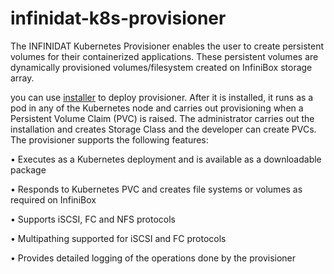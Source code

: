 # infinidat-k8s-provisioner

The INFINIDAT Kubernetes Provisioner enables the user to create persistent volumes for their containerized applications. These persistent volumes are dynamically provisioned volumes/filesystem created on InfiniBox storage array.

you can use [installer](https://github.com/Infinidat/infinidat-k8s-installer) to deploy provisioner. After it is installed, it runs as a pod in any of the Kubernetes node and carries out provisioning when a Persistent Volume Claim (PVC) is raised. The administrator carries out the installation and creates Storage Class and the developer can create PVCs. 
The provisioner supports the following features:

•	Executes as a Kubernetes deployment and is available as a downloadable package 

•	Responds to Kubernetes PVC and creates file systems or volumes as required on InfiniBox

•	Supports iSCSI, FC and NFS protocols

•	Multipathing supported for iSCSI and FC protocols

•	Provides detailed logging of the operations done by the provisioner
